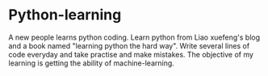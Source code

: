 # Python-learning
A new people learns python coding.
Learn python from Liao xuefeng's blog and a book named "learning python the hard way".
Write several lines of code everyday and take practise and make mistakes.
The objective of my learning is getting the ability of machine-learning.
